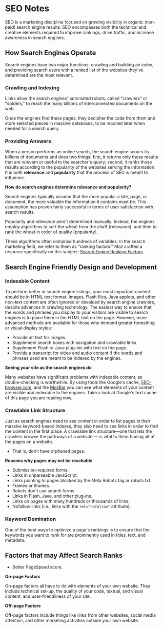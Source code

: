 # SEO Notes

SEO is a marketing discipline focused on growing visibility in organic (non-paid) search engine results.  SEO
encompasses both the technical and creative elements required to improve rankings, drive traffic, and increase
awareness in search engines.


## How Search Engines Operate

Search engines have two major functions: crawling and building an index, and providing search users with a ranked list
of the websites they've determined are the most relevant.

### Crawling and Indexing

Links allow the search engines' automated robots, called "crawlers" or "spiders," to reach the many billions of
interconnected documents on the web.

Once the engines find these pages, they decipher the code from them and store selected pieces in massive databases, to
be recalled later when needed for a search query.

### Providing Answers

When a person performs an online search, the search engine scours its billions of documents and does two things:
first, it returns only those results that are relevant or useful to the searcher's query; second, it ranks those
results according to the popularity of the websites serving the information.  It is both **relevance** and
**popularity** that the process of SEO is meant to influence.

**How do search engines determine relevance and popularity?**

Search engines typically assume that the more popular a site, page, or document, the more valuable the information it
contains must be.  This assumption has proven fairly successful in terms of user satisfaction with search results.

Popularity and relevance aren't determined manually.  Instead, the engines employ algorithms to sort the wheat from
the chaff (relevance), and then to rank the wheat in order of quality (popularity).

These algorithms often comprise hundreds of variables.  In the search marketing field, we refer to them as
"ranking factors."  Moz crafted a resource specifically on this subject:
[Search Engine Ranking Factors](https://moz.com/search-ranking-factors).


## Search Engine Friendly Design and Development

### Indexable Content

To perform better in search engine listings, your most important content should be in HTML text format.  Images, Flash
files, Java applets, and other non-text content are often ignored or devalued by search engine crawlers, despite
advances in crawling technology.  The easiest way to ensure that the words and phrases you display to your visitors
are visible to search engines is to place them in the HTML text on the page.  However, more advanced methods are
available for those who demand greater formatting or visual display styles:

* Provide alt text for images.
* Supplement search boxes with navigation and crawlable links.
* Supplement Flash or Java plug-ins with text on the page.
* Provide a transcript for video and audio content if the words and phrases used are meant to be indexed by the engines.
 
**Seeing your site as the search engines do**

Many websites have significant problems with indexable content, so double-checking is worthwhile.  By using tools like
Google's cache, [SEO-browser.com](http://www.seo-browser.com/), and the [MozBar](https://moz.com/mozbar/) you can see
what elements of your content are visible and indexable to the engines.  Take a look at Google's text cache of this
page you are reading now.

### Crawlable Link Structure

Just as search engines need to see content in order to list pages in their massive keyword-based indexes, they also
need to see links in order to find the content in the first place.  A crawlable link structure—one that lets the
crawlers browse the pathways of a website — is vital to them finding all of the pages on a website.

* That is, don't have orphaned pages.

**Reasons why pages may not be reachable**

* Submission-required forms.
* Links in unparseable JavaScript.
* Links pointing to pages blocked by the Meta Robots tag or robots.txt.
* Frames or iframes.
* Robots don't use search forms.
* Links in Flash, Java, and other plug-ins.
* Links on pages with many hundreds or thousands of links.
* Nofollow links (i.e., links with the `rel="nofollow"` attribute).

### Keyword Domination

One of the best ways to optimize a page's rankings is to ensure that the keywords you want to rank for are prominently
used in titles, text, and metadata.


## Factors that may Affect Search Ranks

* Better PageSpeed score.

**On-page Factors**

On-page factors all have to do with elements of your own website. They include technical set-up, the quality of your code, textual, and visual content, and user-friendliness of your site.

**Off-page Factors**

Off-page factors include things like links from other websites, social media attention, and other marketing activities outside your own website.
